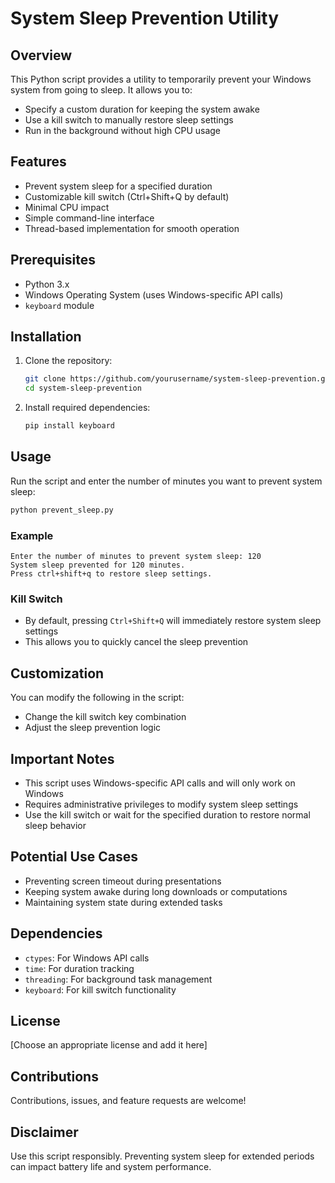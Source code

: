 # System Sleep Prevention Utility

## Overview

This Python script provides a utility to temporarily prevent your Windows system from going to sleep. It allows you to:
- Specify a custom duration for keeping the system awake
- Use a kill switch to manually restore sleep settings
- Run in the background without high CPU usage

## Features

- Prevent system sleep for a specified duration
- Customizable kill switch (Ctrl+Shift+Q by default)
- Minimal CPU impact
- Simple command-line interface
- Thread-based implementation for smooth operation

## Prerequisites

- Python 3.x
- Windows Operating System (uses Windows-specific API calls)
- `keyboard` module

## Installation

1. Clone the repository:
   ```bash
   git clone https://github.com/yourusername/system-sleep-prevention.git
   cd system-sleep-prevention
   ```

2. Install required dependencies:
   ```bash
   pip install keyboard
   ```

## Usage

Run the script and enter the number of minutes you want to prevent system sleep:

```bash
python prevent_sleep.py
```

### Example

```
Enter the number of minutes to prevent system sleep: 120
System sleep prevented for 120 minutes.
Press ctrl+shift+q to restore sleep settings.
```

### Kill Switch

- By default, pressing `Ctrl+Shift+Q` will immediately restore system sleep settings
- This allows you to quickly cancel the sleep prevention

## Customization

You can modify the following in the script:
- Change the kill switch key combination
- Adjust the sleep prevention logic

## Important Notes

- This script uses Windows-specific API calls and will only work on Windows
- Requires administrative privileges to modify system sleep settings
- Use the kill switch or wait for the specified duration to restore normal sleep behavior

## Potential Use Cases

- Preventing screen timeout during presentations
- Keeping system awake during long downloads or computations
- Maintaining system state during extended tasks

## Dependencies

- `ctypes`: For Windows API calls
- `time`: For duration tracking
- `threading`: For background task management
- `keyboard`: For kill switch functionality

## License

[Choose an appropriate license and add it here]

## Contributions

Contributions, issues, and feature requests are welcome!

## Disclaimer

Use this script responsibly. Preventing system sleep for extended periods can impact battery life and system performance.
